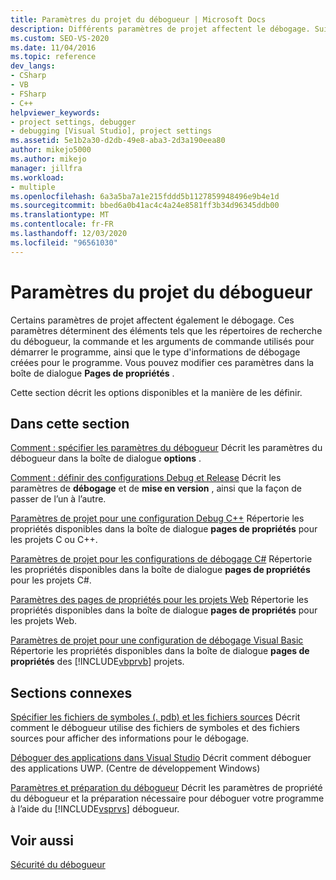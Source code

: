 ```yaml
---
title: Paramètres du projet du débogueur | Microsoft Docs
description: Différents paramètres de projet affectent le débogage. Suivez les liens de cet article pour savoir comment utiliser la boîte de dialogue pages de propriétés pour modifier les paramètres.
ms.custom: SEO-VS-2020
ms.date: 11/04/2016
ms.topic: reference
dev_langs:
- CSharp
- VB
- FSharp
- C++
helpviewer_keywords:
- project settings, debugger
- debugging [Visual Studio], project settings
ms.assetid: 5e1b2a30-d2db-49e8-aba3-2d3a190eea80
author: mikejo5000
ms.author: mikejo
manager: jillfra
ms.workload:
- multiple
ms.openlocfilehash: 6a3a5ba7a1e215fddd5b1127859948496e9b4e1d
ms.sourcegitcommit: bbed6a0b41ac4c4a24e8581ff3b34d96345ddb00
ms.translationtype: MT
ms.contentlocale: fr-FR
ms.lasthandoff: 12/03/2020
ms.locfileid: "96561030"
---
```

# <a name="debugger-project-settings"></a>Paramètres du projet du débogueur
Certains paramètres de projet affectent également le débogage. Ces paramètres déterminent des éléments tels que les répertoires de recherche du débogueur, la commande et les arguments de commande utilisés pour démarrer le programme, ainsi que le type d'informations de débogage créées pour le programme. Vous pouvez modifier ces paramètres dans la boîte de dialogue **Pages de propriétés** .

 Cette section décrit les options disponibles et la manière de les définir.

## <a name="in-this-section"></a>Dans cette section
 [Comment : spécifier les paramètres du débogueur](../debugger/how-to-specify-debugger-settings.md) Décrit les paramètres du débogueur dans la boîte de dialogue **options** .

 [Comment : définir des configurations Debug et Release](../debugger/how-to-set-debug-and-release-configurations.md) Décrit les paramètres de **débogage** et de **mise en version** , ainsi que la façon de passer de l’un à l’autre.

 [Paramètres de projet pour une configuration Debug C++](../debugger/project-settings-for-a-cpp-debug-configuration.md) Répertorie les propriétés disponibles dans la boîte de dialogue **pages de propriétés** pour les projets C ou C++.

 [Paramètres de projet pour les configurations de débogage C#](../debugger/project-settings-for-csharp-debug-configurations.md) Répertorie les propriétés disponibles dans la boîte de dialogue **pages de propriétés** pour les projets C#.

 [Paramètres des pages de propriétés pour les projets Web](../debugger/property-pages-settings-for-web-projects.md) Répertorie les propriétés disponibles dans la boîte de dialogue **pages de propriétés** pour les projets Web.

 [Paramètres de projet pour une configuration de débogage Visual Basic](../debugger/project-settings-for-a-visual-basic-debug-configuration.md) Répertorie les propriétés disponibles dans la boîte de dialogue **pages de propriétés** des [!INCLUDE[vbprvb](../code-quality/includes/vbprvb_md.md)] projets.

## <a name="related-sections"></a>Sections connexes
 [Spécifier les fichiers de symboles (. pdb) et les fichiers sources](../debugger/specify-symbol-dot-pdb-and-source-files-in-the-visual-studio-debugger.md) Décrit comment le débogueur utilise des fichiers de symboles et des fichiers sources pour afficher des informations pour le débogage.

 [Déboguer des applications dans Visual Studio](debugging-windows-store-and-windows-universal-apps.md) Décrit comment déboguer des applications UWP. (Centre de développement Windows)

 [Paramètres et préparation du débogueur](../debugger/debugger-settings-and-preparation.md) Décrit les paramètres de propriété du débogueur et la préparation nécessaire pour déboguer votre programme à l’aide du [!INCLUDE[vsprvs](../code-quality/includes/vsprvs_md.md)] débogueur.

## <a name="see-also"></a>Voir aussi
 [Sécurité du débogueur](../debugger/debugger-security.md)